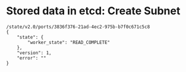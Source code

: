 # Stored data in etcd: Create Subnet

```
/state/v2.0/ports/3836f376-21ad-4ec2-975b-b7f0c671c5c8
{
    "state": {
        "worker_state": "READ_COMPLETE"
    }, 
    "version": 1, 
    "error": ""
}
```
